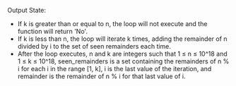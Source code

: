 Output State: 
- If k is greater than or equal to n, the loop will not execute and the function will return 'No'.
- If k is less than n, the loop will iterate k times, adding the remainder of n divided by i to the set of seen remainders each time. 
- After the loop executes, n and k are integers such that 1 ≤ n ≤ 10^18 and 1 ≤ k ≤ 10^18, seen_remainders is a set containing the remainders of n % i for each i in the range [1, k], i is the last value of the iteration, and remainder is the remainder of n % i for that last value of i.